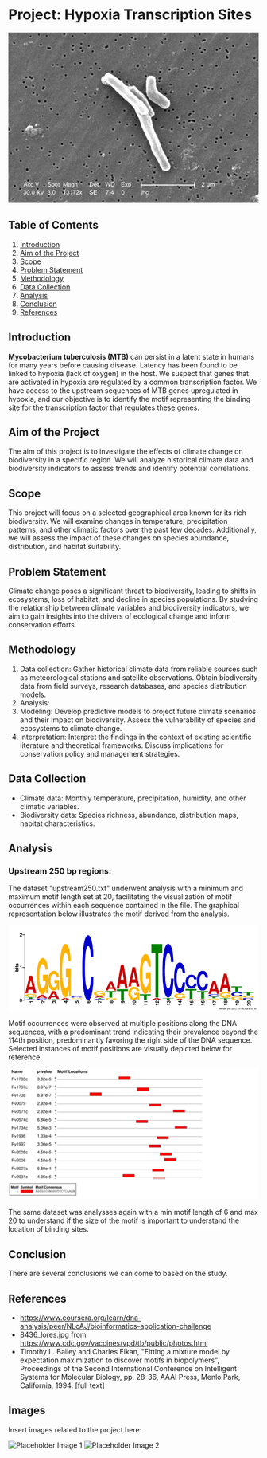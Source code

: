 
# Project: Hypoxia Transcription Sites
![Placeholder Image 1](8436_lores.jpg "At a magnification of 13172x, this scanning electron micrograph (SEM) depicted a number of Gram-positive Mycobacterium tuberculosis bacteria.")

## Table of Contents
1. [Introduction](#introduction)
2. [Aim of the Project](#aim-of-the-project)
3. [Scope](#scope)
4. [Problem Statement](#problem-statement)
5. [Methodology](#methodology)
6. [Data Collection](#data-collection)
7. [Analysis](#analysis)
8. [Conclusion](#conclusion)
9. [References](#references)

## Introduction
**Mycobacterium tuberculosis (MTB)** can persist in a latent state in humans for many years before causing disease. Latency has been found to be linked to hypoxia (lack  of oxygen) in the host. We suspect that genes that are activated in  hypoxia are regulated by a common transcription factor. We have access to the upstream sequences of MTB genes upregulated in hypoxia, and our objective is to identify the motif representing the binding site for the transcription factor that regulates these genes.

## Aim of the Project
The aim of this project is to investigate the effects of climate change on biodiversity in a specific region. We will analyze historical climate data and biodiversity indicators to assess trends and identify potential correlations.

## Scope
This project will focus on a selected geographical area known for its rich biodiversity. We will examine changes in temperature, precipitation patterns, and other climatic factors over the past few decades. Additionally, we will assess the impact of these changes on species abundance, distribution, and habitat suitability.

## Problem Statement
Climate change poses a significant threat to biodiversity, leading to shifts in ecosystems, loss of habitat, and decline in species populations. By studying the relationship between climate variables and biodiversity indicators, we aim to gain insights into the drivers of ecological change and inform conservation efforts.

## Methodology
1. Data collection: Gather historical climate data from reliable sources such as meteorological stations and satellite observations. Obtain biodiversity data from field surveys, research databases, and species distribution models.
2. Analysis: 
3. Modeling: Develop predictive models to project future climate scenarios and their impact on biodiversity. Assess the vulnerability of species and ecosystems to climate change.
4. Interpretation: Interpret the findings in the context of existing scientific literature and theoretical frameworks. Discuss implications for conservation policy and management strategies.

## Data Collection
- Climate data: Monthly temperature, precipitation, humidity, and other climatic variables.
- Biodiversity data: Species richness, abundance, distribution maps, habitat characteristics.

## Analysis
### Upstream 250 bp regions: 
The dataset "upstream250.txt" underwent analysis with a minimum and maximum motif length set at 20, facilitating the visualization of motif occurrences within each sequence contained in the file. The graphical representation below illustrates the motif derived from the analysis.

![AGGGSCGWARGTCCYCAABB](AGGGSCGWARGTCCYCAABB.png "Consensus motif from upstream250 with motif of length 20")

Motif occurrences were observed at multiple positions along the DNA sequences, with a predominant trend indicating their prevalence beyond the 114th position, predominantly favoring the right side of the DNA sequence. Selected instances of motif positions are visually depicted below for reference.

![meme-motif-locations250](meme-motif-locations250.svg "Motif locations in upstream250")

The same dataset was analysses again with a min motif length of 6 and max 20 to understand if the size of the motif is important to understand the location of binding sites.


## Conclusion
There are several conclusions we can come to based on the study.

## References
- https://www.coursera.org/learn/dna-analysis/peer/NLcAJ/bioinformatics-application-challenge
- 8436_lores.jpg from https://www.cdc.gov/vaccines/vpd/tb/public/photos.html
- Timothy L. Bailey and Charles Elkan, "Fitting a mixture model by expectation maximization to discover motifs in biopolymers", Proceedings of the Second International Conference on Intelligent Systems for Molecular Biology, pp. 28-36, AAAI Press, Menlo Park, California, 1994. [full text]

## Images
Insert images related to the project here:

![Placeholder Image 1](image1.jpg "Description of Image 1")
![Placeholder Image 2](image2.png "Description of Image 2")
